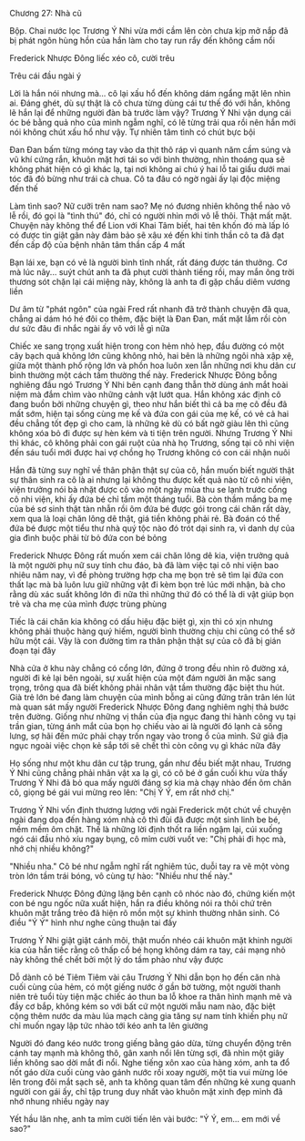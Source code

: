 




Chương 27: Nhà cũ

Bộp. Chai nước lọc Trương Ý Nhi vừa mới cầm lên còn chưa kịp mở nắp đã bị phát ngôn hùng hồn của hắn làm cho tay run rẩy đến không cầm nổi

Frederick Nhược Đông liếc xéo cô, cười trêu

Trêu cái đầu ngài ý

Lời là hắn nói nhưng mà... cô lại xấu hổ đến không dám ngẩng mặt lên nhìn ai. Đáng ghét, dù sự thật là cô chưa từng dùng cái tư thế đó với hắn, không lẽ hắn lại để những người đàn bà trước làm vậy? Trương Ý Nhi vận dụng cái óc bé bằng quả nho của mình ngẫm nghĩ, có lẽ từng trải qua rồi nên hắn mới nói không chút xấu hổ như vậy. Tự nhiên tâm tình có chút bực bội


Đan Đan bấm từng móng tay vào da thịt thô ráp vì quanh năm cầm súng và vũ khí cứng rắn, khuôn mặt hơi tái so với bình thường, nhìn thoáng qua sẽ không phát hiện có gì khác lạ, tại nơi không ai chú ý hai lỗ tai giấu dưới mai tóc đã đỏ bừng như trái cà chua. Cô ta đâu có ngờ ngài ấy lại độc miệng đến thế

Làm tình sao? Nữ cưỡi trên nam sao? Mẹ nó đương nhiên không thể nào vô lễ rồi, đó gọi là "tình thú" đó, chỉ có người nhìn mới vô lễ thôi. Thật mất mặt. Chuyện này không thể để Lion với Khai Tâm biết, hai tên khốn đó mà lấp ló có được tin giật gân này đảm bảo sẽ xâu xé đến khi tinh thần cô ta đã đạt đến cấp độ của bệnh nhân tâm thần cấp 4 mất

Bạn lái xe, bạn có vẻ là người bình tĩnh nhất, rất đáng được tán thưởng. Cơ mà lúc nãy... suýt chút anh ta đã phụt cười thành tiếng rồi, may mắn ông trời thương sót chặn lại cái miệng này, không là anh ta đi gặp chầu diêm vương liền

Dư âm từ "phát ngôn" của ngài Fred rất nhanh đã trở thành chuyện đã qua, chẳng ai dám hó hé đôi co thêm, đặc biệt là Đan Đan, mất mặt lắm rồi còn dư sức đâu đi nhắc ngài ấy vô với lễ gì nữa

Chiếc xe sang trọng xuất hiện trong con hẻm nhỏ hẹp, đầu đường có một cây bạch quả không lớn cũng không nhỏ, hai bên là những ngôi nhà xập xệ, giữa một thành phố rộng lớn và phồn hoa luôn xen lẫn những nơi khu dân cư bình thường một cách tầm thường thế này. Frederick Nhược Đông bỗng nghiêng đầu ngó Trương Ý Nhi bên cạnh đang thẫn thờ dùng ánh mắt hoài niệm mà đắm chìm vào những cảnh vật lướt qua. Hắn không xác định cô đang buồn bởi những chuyện gì, theo như hắn biết thì cả ba mẹ cô đều đã mất sớm, hiện tại sống cùng mẹ kế và đứa con gái của mẹ kế, có vẻ cả hai đều chẳng tốt đẹp gì cho cam, là những kẻ dù có bất ngờ giàu lên thì cũng không xóa bỏ đi được sự hèn kém và ti tiện trên người. Nhưng Trương Ý Nhi thì khác, cô không phải con gái ruột của nhà họ Trương, sống tại cô nhi viện đến sáu tuổi mới được hai vợ chồng họ Trương không có con cái nhận nuôi

Hắn đã từng suy nghĩ về thân phận thật sự của cô, hắn muốn biết người thật sự thân sinh ra cô là ai nhưng lại không thu được kết quả nào từ cô nhi viện, viện trưởng nói bà nhặt được cô vào một ngày mùa thu se lạnh trước cổng cô nhi viện, khi ấy đứa bé chỉ tầm một tháng tuổi. Bà còn thầm mắng ba mẹ của bé sơ sinh thật tàn nhẫn rồi ôm đứa bé được gói trong cái chăn rất dày, xem qua là loại chăn lông dê thật, giá tiền không phải rẻ. Bà đoán có thể đứa bé được một tiểu thư nhà quý tộc nào đó trót dại sinh ra, vì danh dự của gia đình buộc phải từ bỏ đứa con bé bỏng

Frederick Nhược Đông rất muốn xem cái chăn lông dê kia, viện trưởng quả là một người phụ nữ suy tính chu đáo, bà đã làm việc tại cô nhi viện bao nhiêu năm nay, vì đề phòng trường hợp cha mẹ bọn trẻ sẽ tìm lại đứa con thất lạc mà bà luôn lưu giữ những vật đi kèm bọn trẻ lúc mới nhận, bà cho rằng dù xác suất không lớn đi nữa thì những thứ đó có thể là di vật giúp bọn trẻ và cha mẹ của mình được trùng phùng


Tiếc là cái chăn kia không có dấu hiệu đặc biệt gì, xịn thì có xịn nhưng không phải thuộc hàng quý hiếm, người bình thường chịu chi cũng có thể sở hữu một cái. Vậy là con đường tìm ra thân phận thật sự của cô đã bị gián đoạn tại đây

Nhà cửa ở khu này chẳng có cổng lớn, đứng ở trong đều nhìn rõ đường xá, người đi kẻ lại bên ngoài, sự xuất hiện của một đám người ăn mặc sang trọng, trông qua đã biết không phải nhân vật tầm thường đặc biệt thu hút. Già trẻ lớn bé đang làm chuyện của mình bỗng ai cũng đứng trân trân lén lút mà quan sát mấy người Frederick Nhược Đông đang nghiêm nghị thả bước trên đường. Giống như những vị thần của địa ngục đang thi hành công vụ tại trần gian, từng ánh mắt của bọn họ chiếu vào ai là người đó lạnh cả sống lưng, sợ hãi đến mức phải chạy trốn ngay vào trong ổ của mình. Sứ giả địa ngục ngoài việc chọn kẻ sắp tới sẽ chết thì còn công vụ gì khác nữa đây

Họ sống như một khu dân cư tập trung, gần như đều biết mặt nhau, Trương Ý Nhi cũng chẳng phải nhân vật xa lạ gì, có cô bé ở gần cuối khu vừa thấy Trương Ý Nhi đã bỏ qua mấy người đáng sợ kia mà chạy nhào đến ôm chân cô, giọng bé gái vui mừng reo lên: "Chị Ý Ý, em rất nhớ chị."

Trương Ý Nhi vốn định thương lượng với ngài Frederick một chút về chuyện ngài đang dọa đến hàng xóm nhà cô thì đùi đã được một sinh linh be bé, mềm mềm ôm chặt. Thế là những lời định thốt ra liền ngậm lại, cúi xuống ngó cái đầu nhỏ xíu ngay bụng, cô mỉm cười vuốt ve: "Chị phải đi học mà, nhớ chị nhiều không?"

"Nhiều nha." Cô bé như ngẫm nghĩ rất nghiêm túc, duỗi tay ra vẽ một vòng tròn lớn tầm trái bóng, vô cùng tự hào: "Nhiều như thế này."

Frederick Nhược Đông đứng lặng bên cạnh cô nhóc nào đó, chứng kiến một con bé ngu ngốc nữa xuất hiện, hắn ra điều không nói ra thôi chứ trên khuôn mặt trắng trẻo đã hiện rõ mồn một sự khinh thường nhân sinh. Có điều "Ý Ý" hình như nghe cũng thuận tai đấy


Trương Ý Nhi giật giật cánh môi, thật muốn nhéo cái khuôn mặt khinh người kia của hắn tiếc rằng cô thấp cổ bé họng không dám ra tay, cái mạng nhỏ này không thể chết bởi một lý do tầm phào như vậy được

Dỗ dành cô bé Tiêm Tiêm vài câu Trương Ý Nhi dẫn bọn họ đến căn nhà cuối cùng của hẻm, có một giếng nước ở gần bờ tường, một người thanh niên trẻ tuổi tùy tiện mặc chiếc áo thun ba lỗ khoe ra thân hình mạnh mẽ và đầy cơ bắp, không kém so với bất cứ một người mẫu nam nào, đặc biệt cộng thêm nước da màu lúa mạch càng gia tăng sự nam tính khiến phụ nữ chỉ muốn ngay lập tức nhào tới kéo anh ta lên giường

Người đó đang kéo nước trong giếng bằng gáo dừa, từng chuyển động trên cánh tay mạnh mà không thô, gân xanh nổi lên từng sợi, đã nhìn một giây liền không sao dời mắt đi nổi. Nghe tiếng xôn xao của hàng xóm, anh ta đổ nốt gáo dừa cuối cùng vào gánh nước rồi xoay người, một tia vui mừng lóe lên trong đôi mắt sạch sẽ, anh ta không quan tâm đến những kẻ xung quanh người con gái ấy, chỉ tập trung duy nhất vào khuôn mặt xinh đẹp mình đã nhớ nhung nhiều ngày nay

Yết hầu lăn nhẹ, anh ta mỉm cười tiến lên vài bước: "Ý Ý, em... em mới về sao?"




